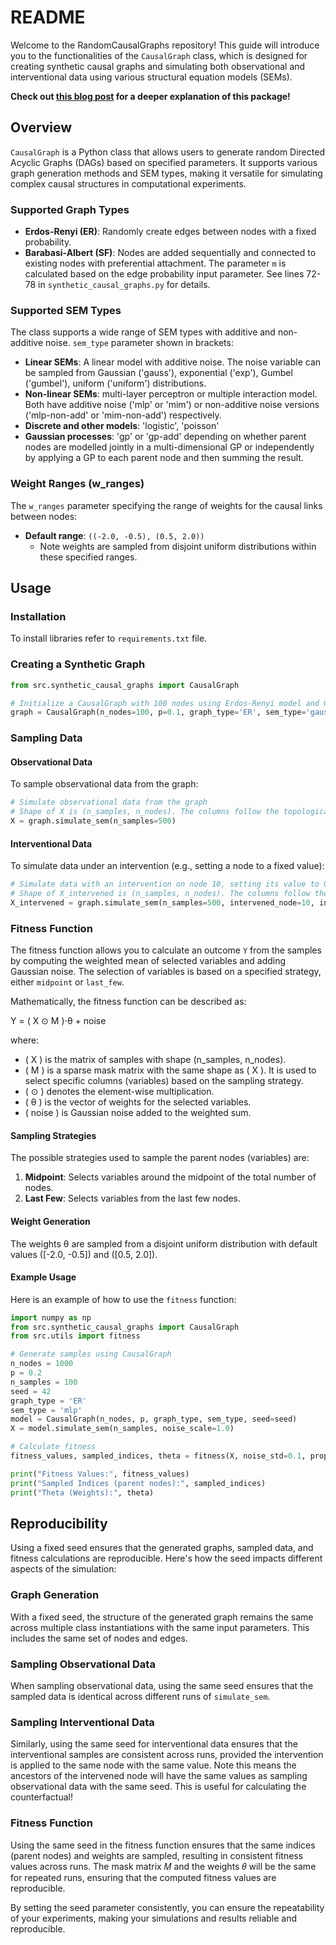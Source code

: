 # README

Welcome to the RandomCausalGraphs repository! This guide will introduce you to the functionalities of the `CausalGraph` class, which is designed for creating synthetic causal graphs and simulating both observational and interventional data using various structural equation models (SEMs).

**Check out [this blog post](https://simeon-spasov.github.io/posts/2024/07/a-causal-graph-data-generator/) for a deeper explanation of this package!** 

## Overview

`CausalGraph` is a Python class that allows users to generate random Directed Acyclic Graphs (DAGs) based on specified parameters. It supports various graph generation methods and SEM types, making it versatile for simulating complex causal structures in computational experiments.

### Supported Graph Types

- **Erdos-Renyi (ER)**: Randomly create edges between nodes with a fixed probability.
- **Barabasi-Albert (SF)**: Nodes are added sequentially and connected to existing nodes with preferential attachment. The parameter `m` is calculated based on the edge probability input parameter. See lines 72-78 in `synthetic_causal_graphs.py` for details.

### Supported SEM Types

The class supports a wide range of SEM types with additive and non-additive noise. `sem_type` parameter shown in brackets:

- **Linear SEMs**: A linear model with additive noise. The noise variable can be sampled from Gaussian ('gauss'), exponential ('exp'), Gumbel ('gumbel'), uniform ('uniform') distributions.
- **Non-linear SEMs**: multi-layer perceptron or multiple interaction model. Both have additive noise ('mlp' or 'mim') or non-additive noise versions ('mlp-non-add' or 'mim-non-add') respectively.
- **Discrete and other models**: 'logistic', 'poisson'
- **Gaussian processes**: 'gp' or 'gp-add' depending on whether parent nodes are modelled jointly in a multi-dimensional GP or independently by applying a GP to each parent node and then summing the result.

### Weight Ranges (w_ranges)

The `w_ranges` parameter specifying the range of weights for the causal links between nodes:

- **Default range**: `((-2.0, -0.5), (0.5, 2.0))`
  - Note weights are sampled from disjoint uniform distributions within these specified ranges.

## Usage

### Installation
To install libraries refer to `requirements.txt` file.

### Creating a Synthetic Graph

```python
from src.synthetic_causal_graphs import CausalGraph

# Initialize a CausalGraph with 100 nodes using Erdos-Renyi model and Gaussian SEM type
graph = CausalGraph(n_nodes=100, p=0.1, graph_type='ER', sem_type='gauss', seed=42)

```

### Sampling Data
#### Observational Data
To sample observational data from the graph:

```python
# Simulate observational data from the graph
# Shape of X is (n_samples, n_nodes). The columns follow the topological order of the nodes, that is 0, 1, 2,...n_nodes-1.
X = graph.simulate_sem(n_samples=500)
```

#### Interventional Data
To simulate data under an intervention (e.g., setting a node to a fixed value):

```python
# Simulate data with an intervention on node 10, setting its value to 0
# Shape of X_intervened is (n_samples, n_nodes). The columns follow the topological order of the nodes, that is 0, 1, 2,...n_nodes-1.
X_intervened = graph.simulate_sem(n_samples=500, intervened_node=10, intervened_value=0)
```

### Fitness Function

The fitness function allows you to calculate an outcome `Y` from the samples by computing the weighted mean of selected variables and adding Gaussian noise. The selection of variables is based on a specified strategy, either `midpoint` or `last_few`. 

Mathematically, the fitness function can be described as:

Y = ( X ⊙ M )⋅θ + noise


where:
- \( X \) is the matrix of samples with shape (n_samples, n_nodes).
- \( M \) is a sparse mask matrix with the same shape as \( X \). It is used to select specific columns (variables) based on the sampling strategy.
- \( ⊙ \) denotes the element-wise multiplication.
- \( θ \) is the vector of weights for the selected variables.
- \( noise \) is Gaussian noise added to the weighted sum.

#### Sampling Strategies

The possible strategies used to sample the parent nodes (variables) are:
1. **Midpoint**: Selects variables around the midpoint of the total number of nodes.
2. **Last Few**: Selects variables from the last few nodes.

#### Weight Generation

The weights θ are sampled from a disjoint uniform distribution with default values ([-2.0, -0.5]) and ([0.5, 2.0]).

#### Example Usage

Here is an example of how to use the `fitness` function:

```python
import numpy as np
from src.synthetic_causal_graphs import CausalGraph
from src.utils import fitness

# Generate samples using CausalGraph
n_nodes = 1000
p = 0.2
n_samples = 100
seed = 42
graph_type = 'ER'
sem_type = 'mlp'
model = CausalGraph(n_nodes, p, graph_type, sem_type, seed=seed)
X = model.simulate_sem(n_samples, noise_scale=1.0)

# Calculate fitness
fitness_values, sampled_indices, theta = fitness(X, noise_std=0.1, proportion=0.1, seed=seed, strategy='last_few')

print("Fitness Values:", fitness_values)
print("Sampled Indices (parent nodes):", sampled_indices)
print("Theta (Weights):", theta)
```

## Reproducibility
Using a fixed seed ensures that the generated graphs, sampled data, and fitness calculations are reproducible. Here's how the seed impacts different aspects of the simulation:

### Graph Generation
With a fixed seed, the structure of the generated graph remains the same across multiple class instantiations with the same input parameters. This includes the same set of nodes and edges.

### Sampling Observational Data
When sampling observational data, using the same seed ensures that the sampled data is identical across different runs of `simulate_sem`.

### Sampling Interventional Data
Similarly, using the same seed for interventional data ensures that the interventional samples are consistent across runs, provided the intervention is applied to the same node with the same value. Note this means the ancestors of the intervened node will have the same values as sampling observational data with the same seed. This is useful for calculating the counterfactual!

### Fitness Function
Using the same seed in the fitness function ensures that the same indices (parent nodes) and weights are sampled, resulting in consistent fitness values across runs. The mask matrix 
𝑀 and the weights 
𝜃 will be the same for repeated runs, ensuring that the computed fitness values are reproducible.

By setting the seed parameter consistently, you can ensure the repeatability of your experiments, making your simulations and results reliable and reproducible.
